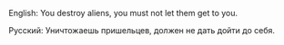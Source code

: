 English:
You destroy aliens, you must not let them get to you.

Русский:
Уничтожаешь пришельцев, должен не дать дойти до себя.